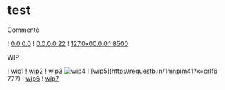# test


Commenté

! [0.0.0.0](http://0.0.0.0/ "http://0.0.0.0/")
! [0.0.0.0:22](http://0.0.0.0:22/ "http://0.0.0.0:22/")
! [127.0x00.0.0.1:8500](http://127.0x00.0.0.1:8500/ "http://127.0x00.0.0.1:8500/")

WIP

! [wip1](http://nicob.net/redirbin)
! [wip2](http://requestb.in/1mnpim41?direct_mode)
! [wip3](http://requestb.in/1mnpim41?crlf1%0D%0A222=x&y=crlf3%0D%0A444)
![wip4](http://req%0D%0Auestb.sqli.nicob.net/1mnpim41?crlf1%0D%0A222=x&y=crlf3%0D%0A444)
! [wip5](http://requestb.in/1mnpim41?x=crlf6
777)
! [wip6](http://requestb.in/1mnpim41?z=crlf8\r\n999)
! [wip7](http://requestb.in/1mnpim41?y=crlf0\\r\\n000)
